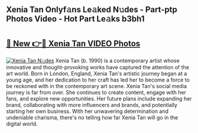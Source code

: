 ## Xenia Tan Onlyf𝚊ns Le𝚊ked N𝚞des - Part-ptp Photos Video - Hot Part Le𝚊ks b3bh1

# <h2><a href="http://ab83122.deff.icu/?id=Xenia+Tan">🔗 New 👉🔴 Xenia Tan VIDEO Photos</a></h2>

[![Xenia Tan N𝚞des](https://i.imgur.com/rIISA9y.gif)](http://ab83122.deff.icu/?id=Xenia+Tan)
Xenia Tan (b. 1990) is a contemporary artist whose innovative and thought-provoking works have captured the attention of the art world. Born in London, England, Xenia Tan's artistic journey began at a young age, and her dedication to her craft has led her to become a force to be reckoned with in the contemporary art scene. Xenia Tan's social media journey is far from over. She continues to create content, engage with her fans, and explore new opportunities. Her future plans include expanding her brand, collaborating with more influencers and brands, and potentially starting her own business. With her unwavering determination and undeniable charisma, there's no telling how far Xenia Tan will go in the digital world.
